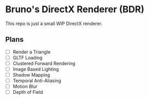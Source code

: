 # Bruno's DirectX Renderer (BDR)

This repo is just a small WIP DirectX renderer.

## Plans

-[ ] Render a Triangle
-[ ] GLTF Loading
-[ ] Clustered Forward Rendering
-[ ] Image Based Lighting
-[ ] Shadow Mapping
-[ ] Temporal Anti-Aliasing
-[ ] Motion Blur
-[ ] Depth of Field
